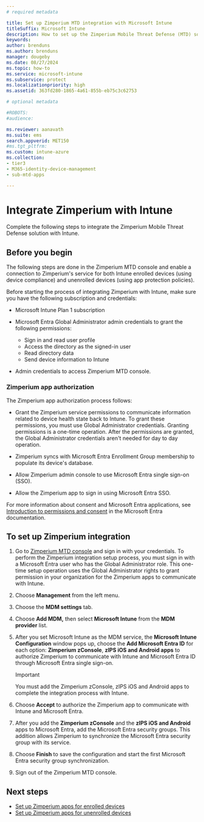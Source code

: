 ```yaml
---
# required metadata

title: Set up Zimperium MTD integration with Microsoft Intune
titleSuffix: Microsoft Intune
description: How to set up the Zimperium Mobile Threat Defense (MTD) solution with Microsoft Intune to control mobile device access to your corporate resources.
keywords:
author: brenduns
ms.author: brenduns
manager: dougeby
ms.date: 08/27/2024
ms.topic: how-to
ms.service: microsoft-intune
ms.subservice: protect
ms.localizationpriority: high
ms.assetid: 363fd280-1865-4a61-855b-eb75c3c62753

# optional metadata

#ROBOTS:
#audience:

ms.reviewer: aanavath
ms.suite: ems
search.appverid: MET150
#ms.tgt_pltfrm:
ms.custom: intune-azure
ms.collection:
- tier3
- M365-identity-device-management
- sub-mtd-apps

---
```


# Integrate Zimperium with Intune

Complete the following steps to integrate the Zimperium Mobile Threat Defense solution with Intune.

## Before you begin

The following steps are done in the Zimperium MTD console and enable a connection to Zimperium's service for both Intune enrolled devices (using device compliance) and unenrolled devices (using app protection policies).

Before starting the process of integrating Zimperium with Intune, make sure you have the following subscription and credentials:

- Microsoft Intune Plan 1 subscription

- Microsoft Entra Global Administrator admin credentials to grant the following permissions:

  - Sign in and read user profile
  - Access the directory as the signed-in user
  - Read directory data
  - Send device information to Intune

- Admin credentials to access Zimperium MTD console.

### Zimperium app authorization

The Zimperium app authorization process follows:

- Grant the Zimperium service permissions to communicate information related to device health state back to Intune. To grant these permissions, you must use Global Administrator credentials. Granting permissions is a one-time operation. After the permissions are granted, the Global Administrator credentials aren't needed for day to day operation.

- Zimperium syncs with Microsoft Entra Enrollment Group membership to populate its device's database.
- Allow Zimperium admin console to use Microsoft Entra single sign-on (SSO).
- Allow the Zimperium app to sign in using Microsoft Entra SSO.

For more information about consent and Microsoft Entra applications, see [Introduction to permissions and consent](/azure/active-directory/develop/permissions-consent-overview) in the Microsoft Entra documentation.

## To set up Zimperium integration

1. Go to [Zimperium MTD console](https://zconsole.zimperium.com/#!/login) and sign in with your credentials. To perform the Zimperium integration setup process, you must sign in with a Microsoft Entra user who has the Global Administrator role. This one-time setup operation uses the Global Administrator rights to grant permission in your organization for the Zimperium apps to communicate with Intune. 

2. Choose **Management** from the left menu.

3. Choose the **MDM settings** tab.

4. Choose **Add MDM,** then select **Microsoft Intune** from the **MDM provider** list.

5. After you set Microsoft Intune as the MDM service, the **Microsoft Intune Configuration** window pops up, choose the **Add Microsoft Entra ID** for each option: **Zimperium zConsole**, **zIPS iOS and Android apps** to authorize Zimperium to communicate with Intune and Microsoft Entra ID through Microsoft Entra single sign-on.

   > [!IMPORTANT]
   >
   > You must add the Zimperium zConsole, zIPS iOS and Android apps to complete the integration process with Intune.

6. Choose **Accept** to authorize the Zimperium app to communicate with Intune and Microsoft Entra.

7. After you add the **Zimperium zConsole** and the **zIPS iOS and Android** apps to Microsoft Entra, add the Microsoft Entra security groups. This addition allows Zimperium to synchronize the Microsoft Entra security group with its service.

8. Choose **Finish** to save the configuration and start the first Microsoft Entra security group synchronization.

9. Sign out of the Zimperium MTD console.

## Next steps

- [Set up Zimperium apps for enrolled devices](mtd-apps-ios-app-configuration-policy-add-assign.md)
- [Set up Zimperium apps for unenrolled devices](mtd-add-apps-unenrolled-devices.md)
